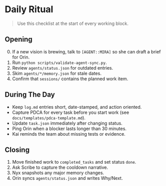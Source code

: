 # Daily Ritual

> Use this checklist at the start of every working block.

## Opening
0. If a new vision is brewing, talk to `[AGENT::MIRA]` so she can draft a brief for Orin.
1. Run `python scripts/validate-agent-sync.py`.
2. Review `agents/status.json` for outdated entries.
3. Skim `agents/*/memory.json` for stale dates.
4. Confirm that `sessions/` contains the planned work item.

## During The Day
- Keep `log.md` entries short, date-stamped, and action oriented.
- Capture PDCA for every task before you start work (see `docs/templates/pdca-template.md`).
- Update `task.json` immediately after changing status.
- Ping Orin when a blocker lasts longer than 30 minutes.
- Kai reminds the team about missing tests or evidence.

## Closing
1. Move finished work to `completed_tasks` and set status `done`.
2. Ask Scribe to capture the cooldown narrative.
3. Nyx snapshots any major memory changes.
4. Orin syncs `agents/status.json` and writes Why/Next.

